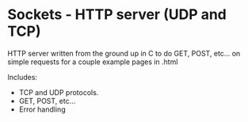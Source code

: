 # Sockets - HTTP server (UDP and TCP)
HTTP server written from the ground up in C to do GET, POST, etc... on simple requests for a couple example pages in .html

Includes:
  - TCP and UDP protocols.
  - GET, POST, etc...
  - Error handling
